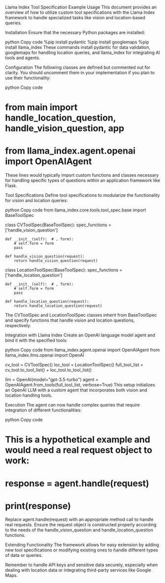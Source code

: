 Llama Index Tool Specification Example Usage
This document provides an overview of how to utilize custom tool specifications with the Llama Index framework to handle specialized tasks like vision and location-based queries.

Installation
Ensure that the necessary Python packages are installed:

python
Copy code
%pip install pydantic
%pip install googlemaps
%pip install llama_index
These commands install pydantic for data validation, googlemaps for handling location queries, and llama_index for integrating AI tools and agents.

Configuration
The following classes are defined but commented out for clarity. You should uncomment them in your implementation if you plan to use their functionality:

python
Copy code
# from main import handle_location_question, handle_vision_question, app
# from llama_index.agent.openai import OpenAIAgent
These lines would typically import custom functions and classes necessary for handling specific types of questions within an application framework like Flask.

Tool Specifications
Define tool specifications to modularize the functionality for vision and location queries:

python
Copy code
from llama_index.core.tools.tool_spec.base import BaseToolSpec

class CVToolSpec(BaseToolSpec):
    spec_functions = ['handle_vision_question']

    def __init__(self):  # , form):
        # self.form = form
        pass

    def handle_vision_question(request):
        return handle_vision_question(request)

class LocationToolSpec(BaseToolSpec):
    spec_functions = ['handle_location_question']

    def __init__(self):  # , form):
        # self.form = form
        pass

    def handle_location_question(request):
        return handle_location_question(request)
The CVToolSpec and LocationToolSpec classes inherit from BaseToolSpec and specify functions that handle vision and location questions, respectively.

Integration with Llama Index
Create an OpenAI language model agent and bind it with the specified tools:

python
Copy code
from llama_index.agent.openai import OpenAIAgent
from llama_index.llms.openai import OpenAI

cv_tool = CVToolSpec()
loc_tool = LocationToolSpec()
full_tool_list = cv_tool.to_tool_list() + loc_tool.to_tool_list()

llm = OpenAI(model="gpt-3.5-turbo")
agent = OpenAIAgent.from_tools(full_tool_list, verbose=True)
This setup initializes an OpenAI LLM with a custom agent that incorporates both vision and location handling tools.

Execution
The agent can now handle complex queries that require integration of different functionalities:

python
Copy code
# This is a hypothetical example and would need a real request object to work:
# response = agent.handle(request)
# print(response)
Replace agent.handle(request) with an appropriate method call to handle real requests. Ensure the request object is constructed properly according to the needs of the handle_vision_question and handle_location_question functions.

Extending Functionality
The framework allows for easy extension by adding new tool specifications or modifying existing ones to handle different types of data or queries.

Remember to handle API keys and sensitive data securely, especially when dealing with location data or integrating third-party services like Google Maps.







